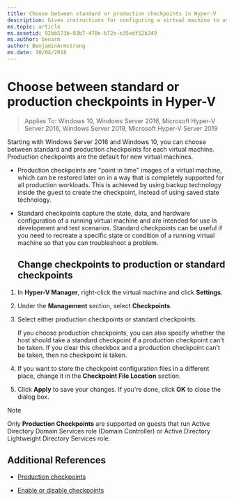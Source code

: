 ```yaml
---
title: Choose between standard or production checkpoints in Hyper-V
description: Gives instructions for configuring a virtual machine to use standard or production checkpoints
ms.topic: article
ms.assetid: 92bb573b-03b7-470e-b72e-e35edf52b349
ms.author: benarm
author: BenjaminArmstrong
ms.date: 10/04/2016
---
```

# Choose between standard or production checkpoints in Hyper-V

>Applies To: Windows 10, Windows Server 2016, Microsoft Hyper-V Server 2016, Windows Server 2019, Microsoft Hyper-V Server 2019


Starting with Windows Server 2016 and Windows 10, you can choose between standard and production checkpoints for each virtual machine. Production checkpoints are the default for new virtual machines.

- Production checkpoints are "point in time" images of a virtual machine, which can be restored later on in a way that is completely supported for all production workloads. This is achieved by using backup technology inside the guest to create the checkpoint, instead of using saved state technology.

- Standard checkpoints capture the state, data, and hardware configuration of a running virtual machine and are intended for use in development and test scenarios. Standard checkpoints can be useful if you need to recreate a specific state or condition of a running virtual machine so that you can troubleshoot a problem.

  ## Change checkpoints to production or standard checkpoints

1.  In **Hyper-V Manager**, right-click the virtual machine and click **Settings**.

2.  Under the **Management** section, select **Checkpoints**.

3.  Select either production checkpoints or standard checkpoints.

    If you choose production checkpoints, you can also specify whether the host should take a standard checkpoint if a production checkpoint can't be taken. If you clear this checkbox and a production checkpoint can't be taken, then no checkpoint is taken.

4.  If you want to store the checkpoint configuration files in a different place, change it in the **Checkpoint File Location** section.

5.  Click **Apply** to save your changes. If you're done, click **OK** to close the dialog box.

> [!NOTE]
> Only **Production Checkpoints** are supported on guests that run Active Directory Domain Services role (Domain Controller) or Active Directory Lightweight Directory Services role.

## Additional References

-   [Production checkpoints](../What-s-new-in-Hyper-V-on-Windows.md#production-checkpoints-new)

-   [Enable or disable checkpoints](Enable-or-disable-checkpoints-in-Hyper-V.md)



